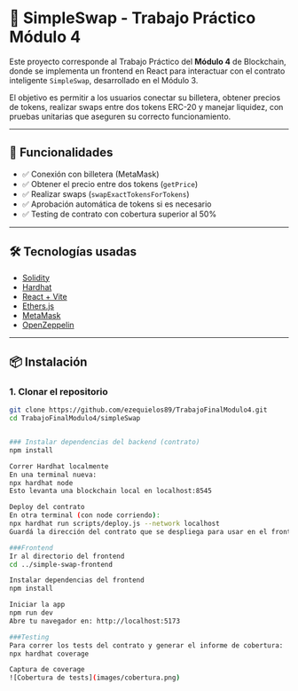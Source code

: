 # 💱 SimpleSwap - Trabajo Práctico Módulo 4

Este proyecto corresponde al Trabajo Práctico del **Módulo 4** de Blockchain, donde se implementa un frontend en React para interactuar con el contrato inteligente `SimpleSwap`, desarrollado en el Módulo 3.

El objetivo es permitir a los usuarios conectar su billetera, obtener precios de tokens, realizar swaps entre dos tokens ERC-20 y manejar liquidez, con pruebas unitarias que aseguren su correcto funcionamiento.

---

## 🚀 Funcionalidades

- ✅ Conexión con billetera (MetaMask)
- ✅ Obtener el precio entre dos tokens (`getPrice`)
- ✅ Realizar swaps (`swapExactTokensForTokens`)
- ✅ Aprobación automática de tokens si es necesario
- ✅ Testing de contrato con cobertura superior al 50%

---

## 🛠️ Tecnologías usadas

- [Solidity](https://soliditylang.org/)
- [Hardhat](https://hardhat.org/)
- [React + Vite](https://vitejs.dev/)
- [Ethers.js](https://docs.ethers.org/)
- [MetaMask](https://metamask.io/)
- [OpenZeppelin](https://docs.openzeppelin.com/contracts)

---

## 📦 Instalación

### 1. Clonar el repositorio

```bash
git clone https://github.com/ezequielos89/TrabajoFinalModulo4.git
cd TrabajoFinalModulo4/simpleSwap


### Instalar dependencias del backend (contrato)
npm install

Correr Hardhat localmente
En una terminal nueva:
npx hardhat node
Esto levanta una blockchain local en localhost:8545

Deploy del contrato
En otra terminal (con node corriendo):
npx hardhat run scripts/deploy.js --network localhost
Guardá la dirección del contrato que se despliega para usar en el frontend

###Frontend
Ir al directorio del frontend
cd ../simple-swap-frontend

Instalar dependencias del frontend
npm install

Iniciar la app
npm run dev
Abre tu navegador en: http://localhost:5173

###Testing
Para correr los tests del contrato y generar el informe de cobertura:
npx hardhat coverage

Captura de coverage
![Cobertura de tests](images/cobertura.png)
